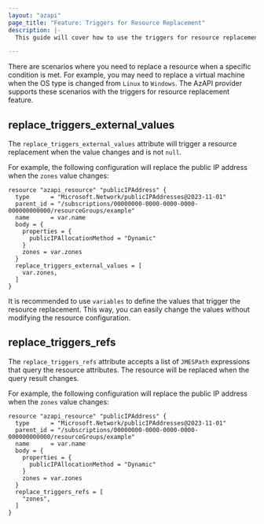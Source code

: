 ```yaml
---
layout: "azapi"
page_title: "Feature: Triggers for Resource Replacement"
description: |-
  This guide will cover how to use the triggers for resource replacement feature in the AzAPI provider. 

---
```


There are scenarios where you need to replace a resource when a specific condition is met. For example, you may need to replace a virtual machine when the OS type is changed from `Linux` to `Windows`. The AzAPI provider supports these scenarios with the triggers for resource replacement feature.

## replace_triggers_external_values

The `replace_triggers_external_values` attribute will trigger a resource replacement when the value changes and is not `null`.

For example, the following configuration will replace the public IP address when the `zones` value changes:

```hcl
resource "azapi_resource" "publicIPAddress" {
  type      = "Microsoft.Network/publicIPAddresses@2023-11-01"
  parent_id = "/subscriptions/00000000-0000-0000-0000-000000000000/resourceGroups/example"
  name      = var.name
  body = {
    properties = {
      publicIPAllocationMethod = "Dynamic"
    }
    zones = var.zones
  }
  replace_triggers_external_values = [
    var.zones,
  ]
}
```

It is recommended to use `variables` to define the values that trigger the resource replacement. This way, you can easily change the values without modifying the resource configuration.

## replace_triggers_refs

The `replace_triggers_refs` attribute accepts a list of `JMESPath` expressions that query the resource attributes. The resource will be replaced when the query result changes.

For example, the following configuration will replace the public IP address when the `zones` value changes:

```hcl
resource "azapi_resource" "publicIPAddress" {
  type      = "Microsoft.Network/publicIPAddresses@2023-11-01"
  parent_id = "/subscriptions/00000000-0000-0000-0000-000000000000/resourceGroups/example"
  name      = var.name
  body = {
    properties = {
      publicIPAllocationMethod = "Dynamic"
    }
    zones = var.zones
  }
  replace_triggers_refs = [
    "zones",
  ]
}
```
